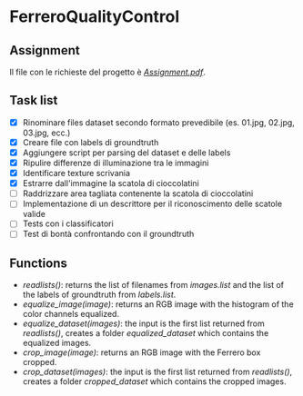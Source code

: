 # FerreroQualityControl

## Assignment

Il file con le richieste del progetto è [*Assignment.pdf*](Assignment.pdf).

## Task list

- [x] Rinominare files dataset secondo formato prevedibile (es. 01.jpg, 02.jpg, 03.jpg, ecc.)
- [x] Creare file con labels di groundtruth
- [x] Aggiungere script per parsing del dataset e delle labels
- [x] Ripulire differenze di illuminazione tra le immagini
- [x] Identificare texture scrivania
- [x] Estrarre dall'immagine la scatola di cioccolatini
- [ ] Raddrizzare area tagliata contenente la scatola di cioccolatini
- [ ] Implementazione di un descrittore per il riconoscimento delle scatole valide
- [ ] Tests con i classificatori
- [ ] Test di bontà confrontando con il groundtruth

## Functions

- *readlists()*: returns the list of filenames from *images.list* and the list of the labels of groundtruth from *labels.list*.
- *equalize_image(image)*: returns an RGB image with the histogram of the color channels equalized.
- *equalize_dataset(images)*: the input is the first list returned from *readlists()*, creates a folder *equalized_dataset* which contains the equalized images.
- *crop_image(image)*: returns an RGB image with the Ferrero box cropped.
- *crop_dataset(images)*: the input is the first list returned from *readlists()*, creates a folder *cropped_dataset* which contains the cropped images.